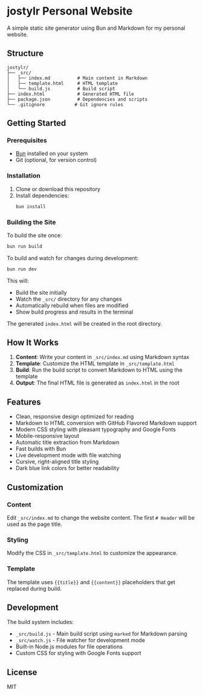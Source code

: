 # jostylr Personal Website

A simple static site generator using Bun and Markdown for my personal website.

## Structure

```
jostylr/
├── _src/
│   ├── index.md          # Main content in Markdown
│   ├── template.html     # HTML template
│   └── build.js          # Build script
├── index.html            # Generated HTML file
├── package.json          # Dependencies and scripts
└── .gitignore           # Git ignore rules
```

## Getting Started

### Prerequisites

- [Bun](https://bun.sh/) installed on your system
- Git (optional, for version control)

### Installation

1. Clone or download this repository
2. Install dependencies:
   ```bash
   bun install
   ```

### Building the Site

To build the site once:
```bash
bun run build
```

To build and watch for changes during development:
```bash
bun run dev
```

This will:
- Build the site initially
- Watch the `_src/` directory for any changes
- Automatically rebuild when files are modified
- Show build progress and results in the terminal

The generated `index.html` will be created in the root directory.

## How It Works

1. **Content**: Write your content in `_src/index.md` using Markdown syntax
2. **Template**: Customize the HTML template in `_src/template.html`
3. **Build**: Run the build script to convert Markdown to HTML using the template
4. **Output**: The final HTML file is generated as `index.html` in the root

## Features

- Clean, responsive design optimized for reading
- Markdown to HTML conversion with GitHub Flavored Markdown support
- Modern CSS styling with pleasant typography and Google Fonts
- Mobile-responsive layout
- Automatic title extraction from Markdown
- Fast builds with Bun
- Live development mode with file watching
- Cursive, right-aligned title styling
- Dark blue link colors for better readability

## Customization

### Content
Edit `_src/index.md` to change the website content. The first `# Header` will be used as the page title.

### Styling
Modify the CSS in `_src/template.html` to customize the appearance.

### Template
The template uses `{{title}}` and `{{content}}` placeholders that get replaced during build.

## Development

The build system includes:
- `_src/build.js` - Main build script using `marked` for Markdown parsing
- `_src/watch.js` - File watcher for development mode
- Built-in Node.js modules for file operations
- Custom CSS for styling with Google Fonts support

## License

MIT